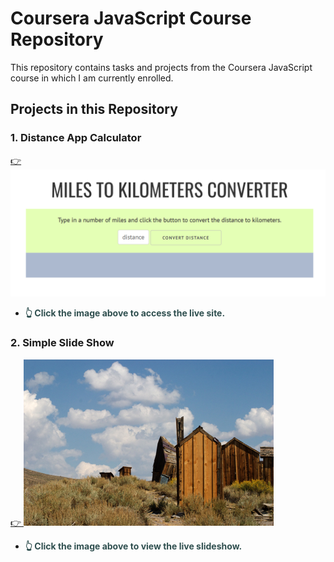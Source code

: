 # Coursera JavaScript Course Repository

This repository contains tasks and projects from the Coursera JavaScript course in which I am currently enrolled.

## Projects in this Repository

### 1. Distance App Calculator

   [👉 ![Click to Access Live Site](./Distance-converter-app/web-image.png)](https://jen67.github.io/Cousera-javascript-course/Distance-converter-app/index.html)

- **<span style="color:darkslategray;">👆 Click the image above to access the live site.</span>**

### 2. Simple Slide Show

   [👉 ![Click to View Live Slideshow](./simple-slide-show/slides/image1.jpg)](https://jen67.github.io/Cousera-javascript-course/simple-slide-show/index.html)

- **<span style="color:darkslategray;">👆 Click the image above to view the live slideshow.</span>**
